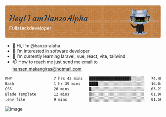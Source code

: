 ![Header](./github-header-image.png)

- 👋 Hi, I’m @hanzo-alpha
- 👀 I’m interested in software developer
- 🌱 I’m currently learning laravel, vue, react, vite, tailwind
- 📫 How to reach me just send me email to hansen.makangiras@hotmail.com 

<!---
hanzo-alpha/hanzo-alpha is a ✨ special ✨ repository because its `README.md` (this file) appears on your GitHub profile.
You can click the Preview link to take a look at your changes.
--->

<!--START_SECTION:waka-->

```txt
PHP                   7 hrs 42 mins   ██████████████████▓░░░░░░   74.48 %
Bash                  1 hr 39 mins    ████░░░░░░░░░░░░░░░░░░░░░   16.04 %
CSS                   20 mins         ▓░░░░░░░░░░░░░░░░░░░░░░░░   03.23 %
Blade Template        12 mins         ▒░░░░░░░░░░░░░░░░░░░░░░░░   01.98 %
.env file             9 mins          ▒░░░░░░░░░░░░░░░░░░░░░░░░   01.56 %
```

<!--END_SECTION:waka-->

![image](https://github.com/hanzo-alpha/hanzo-alpha/assets/111342797/c4bd2977-6123-4017-8652-6e166259b484)

